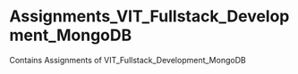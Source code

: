 # Assignments_VIT_Fullstack_Development_MongoDB
Contains Assignments of VIT_Fullstack_Development_MongoDB
